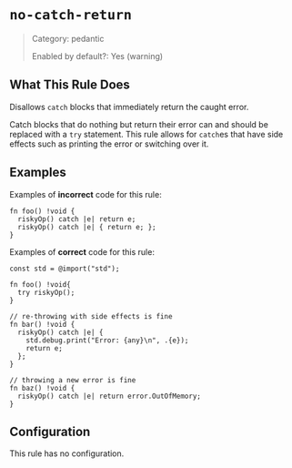 # `no-catch-return`

> Category: pedantic
>
> Enabled by default?: Yes (warning)

## What This Rule Does

Disallows `catch` blocks that immediately return the caught error.

Catch blocks that do nothing but return their error can and should be
replaced with a `try` statement. This rule allows for `catch`es that
have side effects such as printing the error or switching over it.

## Examples

Examples of **incorrect** code for this rule:

```zig
fn foo() !void {
  riskyOp() catch |e| return e;
  riskyOp() catch |e| { return e; };
}
```

Examples of **correct** code for this rule:

```zig
const std = @import("std");

fn foo() !void{
  try riskyOp();
}

// re-throwing with side effects is fine
fn bar() !void {
  riskyOp() catch |e| {
    std.debug.print("Error: {any}\n", .{e});
    return e;
  };
}

// throwing a new error is fine
fn baz() !void {
  riskyOp() catch |e| return error.OutOfMemory;
}
```

## Configuration

This rule has no configuration.
